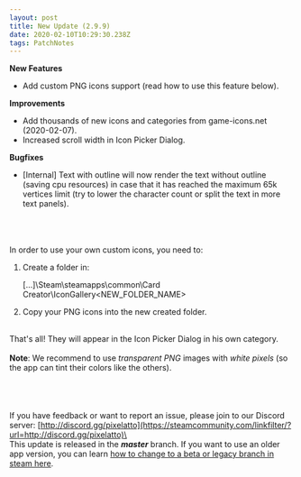 ```yaml
---
layout: post
title: New Update (2.9.9)
date: 2020-02-10T10:29:30.238Z
tags: PatchNotes
---
```

<!--StartFragment-->

**New Features**

* Add custom PNG icons support (read how to use this feature below).



**Improvements**

* Add thousands of new icons and categories from game-icons.net (2020-02-07).
* Increased scroll width in Icon Picker Dialog.



**Bugfixes**

* \[Internal] Text with outline will now render the text without outline (saving cpu resources) in case that it has reached the maximum 65k vertices limit (try to lower the character count or split the text in more text panels).

\
\
\
In order to use your own custom icons, you need to:

1. Create a folder in:

   \[...]\Steam\steamapps\common\Card Creator\IconGallery\<NEW_FOLDER_NAME>


2. Copy your PNG icons into the new created folder.

\
That's all! They will appear in the Icon Picker Dialog in his own category.\
\
**Note**: We recommend to use *transparent PNG* images with *white pixels* (so the app can tint their colors like the others).\
\
\
\
\
If you have feedback or want to report an issue, please join to our Discord server: [http://discord.gg/pixelatto](https://steamcommunity.com/linkfilter/?url=http://discord.gg/pixelatto)\
\
This update is released in the ***master*** branch. If you want to use an older app version, you can learn [how to change to a beta or legacy branch in steam here](https://steamcommunity.com/linkfilter/?url=https://steamcommunity.com/sharedfiles/filedetails/?id=1129108624).

<!--EndFragment-->